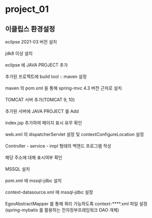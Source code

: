 # project_01

## 이클립스 환경설정 

eclipse 2021-03 버전 설치<br></br>
jdk8 이상 설치<br></br>
eclipse 에 JAVA PROJECT 추가<br></br>
추가된 프로젝트에 build tool :: maven 설정<br></br>
maven 의 pom.xml 을 통해 spring-mvc 4.3 버전 근처로 설치<br></br>
TOMCAT 서버 추가(TOMCAT 9, 10) <br></br>
추가된 서버에 JAVA PROJECT 를 Add<br></br>
index.jsp 추가하여 페이지 표시 유무 확인<br></br>
web.xml 의 dispatcherServlet 설정 및 contextConfigureLocation 설정<br></br>
Controller - service - impl  형태의 백엔드 프로그램 작성<br></br>
해당 주소에 대해 표시여부 확인<br></br>
MSSQL 설치 <br></br>
pom.xml 에 mssql-jdbc 설치<br></br>
context-datasource.xml 에 mssql-jdbc 설정<br></br>
EgovAbstractMapper 를 통해 쿼리 가능하도록 context-****.xml 파일 설정 (spring-mybatis 를 활용하는 전자정부프레임워크 DAO 개체)
